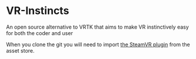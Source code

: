 # VR-Instincts
An open source alternative to VRTK that aims to make VR instinctively easy for both the coder and user

When you clone the git you will need to import [the SteamVR plugin](https://assetstore.unity.com/packages/tools/integration/steamvr-plugin-32647?aid=1011l8xVZ) from the asset store.

